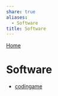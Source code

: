 ```yaml
---
share: true
aliases:
  - Software
title: Software
---
```

[Home](../index.md)  
# Software  
- [codingame](./codingame.md)  
  
